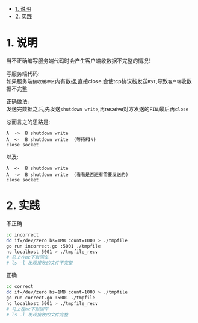<!-- TOC -->

- [1. 说明](#1-说明)
- [2. 实践](#2-实践)

<!-- /TOC -->


<a id="markdown-1-说明" name="1-说明"></a>
# 1. 说明

当不正确编写服务端代码时会产生客户端收数据不完整的情况!

写服务端代码:  
如果服务端`接收缓冲区`内有数据,直接close,会使tcp协议栈发送`RST`,导致`客户端`收数据不完整

正确做法:  
发送完数据之后,先发送`shutdown write`,再receive对方发送的`FIN`,最后再`close`

总而言之的思路是:  
```
A  ->  B shutdown write  
A  <-  B shutdown write  (等待FIN)
close socket
```
以及:
```
A  <-  B shutdown write  
A  ->  B shutdown write  (看看是否还有需要发送的)
close socket
```

<a id="markdown-2-实践" name="2-实践"></a>
# 2. 实践

不正确
```bash
cd incorrect
dd if=/dev/zero bs=1MB count=1000 > ./tmpfile
go run incorrect.go :5001 ./tmpfile
nc localhost 5001 > ./tmpfile_recv
# 马上在nc下敲回车
# ls -l 发现接收的文件不完整
```

正确
```bash
cd correct
dd if=/dev/zero bs=1MB count=1000 > ./tmpfile
go run correct.go :5001 ./tmpfile
nc localhost 5001 > ./tmpfile_recv
# 马上在nc下敲回车
# ls -l 发现接收的文件完整
```
